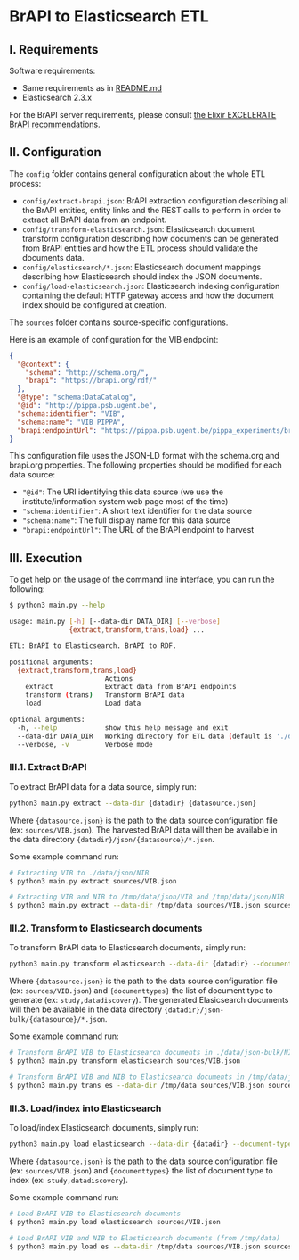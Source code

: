 # BrAPI to Elasticsearch ETL

## I. Requirements

Software requirements:

- Same requirements as in [README.md](README.md)
- Elasticsearch 2.3.x

For the BrAPI server requirements, please consult [the Elixir EXCELERATE BrAPI recommendations](https://wiki.brapi.org/index.php/Elixir_Excelerate_phenotyping_data_discovery).

## II. Configuration

The `config` folder contains general configuration about the whole ETL process:

- `config/extract-brapi.json`: BrAPI extraction configuration describing all the BrAPI entities, entity links and the REST calls to perform in order to extract all BrAPI data from an endpoint.
- `config/transform-elasticsearch.json`: Elasticsearch document transform configuration describing how documents can be generated from BrAPI entities and how the ETL process should validate the documents data.
- `config/elasticsearch/*.json`: Elasticsearch document mappings describing how Elasticsearch should index the JSON documents.
- `config/load-elasticsearch.json`: Elasticsearch indexing configuration containing the default HTTP gateway access and how the document index should be configured at creation.

The `sources` folder contains source-specific configurations.

Here is an example of configuration for the VIB endpoint:

```json
{
  "@context": {
    "schema": "http://schema.org/",
    "brapi": "https://brapi.org/rdf/"
  },
  "@type": "schema:DataCatalog",
  "@id": "http://pippa.psb.ugent.be",
  "schema:identifier": "VIB",
  "schema:name": "VIB PIPPA",
  "brapi:endpointUrl": "https://pippa.psb.ugent.be/pippa_experiments/brapi/v1/"
}
```

This configuration file uses the JSON-LD format with the schema.org and brapi.org properties.
The following properties should be modified for each data source:

- `"@id"`: The URI identifying this data source (we use the institute/information system web page most of the time)
- `"schema:identifier"`: A short text identifier for the data source
- `"schema:name"`: The full display name for this data source
- `"brapi:endpointUrl"`: The URL of the BrAPI endpoint to harvest

## III. Execution

To get help on the usage of the command line interface, you can run the following:

```sh
$ python3 main.py --help

usage: main.py [-h] [--data-dir DATA_DIR] [--verbose]
               {extract,transform,trans,load} ...

ETL: BrAPI to Elasticsearch. BrAPI to RDF.

positional arguments:
  {extract,transform,trans,load}
                        Actions
    extract             Extract data from BrAPI endpoints
    transform (trans)   Transform BrAPI data
    load                Load data

optional arguments:
  -h, --help            show this help message and exit
  --data-dir DATA_DIR   Working directory for ETL data (default is './data')
  --verbose, -v         Verbose mode

```


### III.1. Extract BrAPI

To extract BrAPI data for a data source, simply run:

```sh
python3 main.py extract --data-dir {datadir} {datasource.json}
```

Where `{datasource.json}` is the path to the data source configuration file (ex: `sources/VIB.json`).
The harvested BrAPI data will then be available in the data directory `{datadir}/json/{datasource}/*.json`.

Some example command run:

```sh
# Extracting VIB to ./data/json/NIB
$ python3 main.py extract sources/VIB.json
```


```sh
# Extracting VIB and NIB to /tmp/data/json/VIB and /tmp/data/json/NIB
$ python3 main.py extract --data-dir /tmp/data sources/VIB.json sources/NIB.json
```


### III.2. Transform to Elasticsearch documents

To transform BrAPI data to Elasticsearch documents, simply run:

```sh
python3 main.py transform elasticsearch --data-dir {datadir} --document-types {documenttypes} {datasource.json}
```

Where `{datasource.json}` is the path to the data source configuration file (ex: `sources/VIB.json`) and `{documenttypes}` the list of document type to generate (ex: `study,datadiscovery`).
The generated Elasicsearch documents will then be available in the data directory `{datadir}/json-bulk/{datasource}/*.json`.

Some example command run:

```sh
# Transform BrAPI VIB to Elasticsearch documents in ./data/json-bulk/NIB
$ python3 main.py transform elasticsearch sources/VIB.json
```


```sh
# Transform BrAPI VIB and NIB to Elasticsearch documents in /tmp/data/json-bulk/VIB and /tmp/data/json-bulk/NIB
$ python3 main.py trans es --data-dir /tmp/data sources/VIB.json sources/NIB.json
```


### III.3. Load/index into Elasticsearch

To load/index Elasticsearch documents, simply run:

```sh
python3 main.py load elasticsearch --data-dir {datadir} --document-types {documenttypes} {datasource.json}
```

Where `{datasource.json}` is the path to the data source configuration file (ex: `sources/VIB.json`) and `{documenttypes}` the list of document type to index (ex: `study,datadiscovery`).

Some example command run:

```sh
# Load BrAPI VIB to Elasticsearch documents
$ python3 main.py load elasticsearch sources/VIB.json
```


```sh
# Load BrAPI VIB and NIB to Elasticsearch documents (from /tmp/data)
$ python3 main.py load es --data-dir /tmp/data sources/VIB.json sources/NIB.json
```

